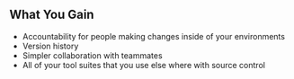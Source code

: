 ## What You Gain

* Accountability for people making changes inside of your environments
* Version history
* Simpler collaboration with teammates
* All of your tool suites that you use else where with source control
